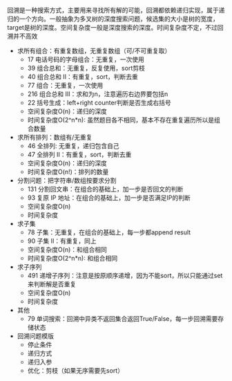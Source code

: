 回溯是一种搜索方式，主要用来寻找所有解的可能，回溯都依赖递归实现，属于递归的一个方向。一般抽象为多叉树的深度搜索问题，候选集的大小是树的宽度，target是树的深度。空间复杂度一般是深度搜索的深度。时间复杂度不定，不过回溯并不高效
- 求所有组合：有重复数组，无重复数组（可/不可重复取）
  - 17 电话号码的字母组合：无重复，一次使用
  - 39 组合总和：无重复，反复使用，sort剪枝
  - 40 组合总和 II：有重复，sort，判断去重
  - 77 组合：无重复，一次使用
  - 216 组合总和 III：求和为n，注意遍历右边界要包括n
  - 22 括号生成：left+right counter判断是否生成右括号
  - 空间复杂度O(n)：递归的深度
  - 时间复杂度O(2^n*n): 虽然题目各不相同，基本不存在重复遍历所以是组合数量
- 求所有排列：数组有/无重复
  - 46 全排列: 无重复，递归包含自己
  - 47 全排列 II：有重复，sort，判断去重
  - 空间复杂度O(n)：递归的深度
  - 时间复杂度O(n!)：排列的数量
- 分割问题：把字符串/数组按要求分割
  - 131 分割回文串：在组合的基础上，加一步是否回文的判断
  - 93 复原 IP 地址：在组合的基础上，加一步是否满足IP的判断
  - 空间复杂度O(n)
  - 时间复杂度
- 求子集
  - 78 子集：无重复，在组合的基础上，每一步都append result
  - 90 子集 II：有重复，同上
  - 空间复杂度O(n)：和组合相同
  - 时间复杂度O(2^n*n): 和组合相同
- 求子序列
  - 491 递增子序列：注意是按原顺序递增，因为不能sort，所以只能通过set来判断解是否重复
  - 空间复杂度O(n)
  - 时间复杂度
- 其他
  - 79 单词搜索：回溯中异类不返回集合返回True/False，每一步回溯需要存储状态
- 回溯问题模版
  - 停止条件
  - 递归方式
  - 递归入参
  - 优化：剪枝（如果无序需要先sort）


